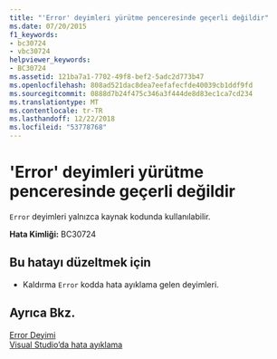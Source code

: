 ```yaml
---
title: "'Error' deyimleri yürütme penceresinde geçerli değildir"
ms.date: 07/20/2015
f1_keywords:
- bc30724
- vbc30724
helpviewer_keywords:
- BC30724
ms.assetid: 121ba7a1-7702-49f8-bef2-5adc2d773b47
ms.openlocfilehash: 808ad521dac8dea7eefafecfde40039cb1ddf9fd
ms.sourcegitcommit: 0888d7b24f475c346a3f444de8d83ec1ca7cd234
ms.translationtype: MT
ms.contentlocale: tr-TR
ms.lasthandoff: 12/22/2018
ms.locfileid: "53778768"
---
```

# <a name="error-statements-are-not-valid-in-the-immediate-window"></a>'Error' deyimleri yürütme penceresinde geçerli değildir
`Error` deyimleri yalnızca kaynak kodunda kullanılabilir.  
  
 **Hata Kimliği:** BC30724  
  
## <a name="to-correct-this-error"></a>Bu hatayı düzeltmek için  
  
-   Kaldırma `Error` kodda hata ayıklama gelen deyimleri.  
  
## <a name="see-also"></a>Ayrıca Bkz.  
 [Error Deyimi](../../visual-basic/language-reference/statements/error-statement.md)  
 [Visual Studio’da hata ayıklama](/visualstudio/debugger/debugging-in-visual-studio)
